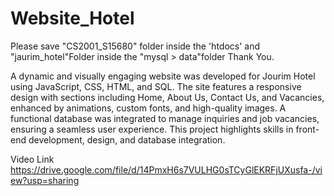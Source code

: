 # Website_Hotel

Please save "CS2001_S15680" folder inside the 'htdocs'
and "jaurim_hotel"Folder inside the "mysql > data"folder
				Thank You.



A dynamic and visually engaging website was developed for Jourim Hotel using JavaScript, CSS, HTML, and SQL. The site features a responsive design with sections including Home, About Us, Contact Us, and Vacancies, enhanced by animations, custom fonts, and high-quality images. A functional database was integrated to manage inquiries and job vacancies, ensuring a seamless user experience. This project highlights skills in front-end development, design, and database integration.


Video Link
https://drive.google.com/file/d/14PmxH6s7VULHG0sTCyGlEKRFjUXusfa-/view?usp=sharing


